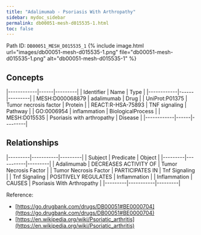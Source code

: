 ```yaml
---
title: "Adalimumab - Psoriasis With Arthropathy"
sidebar: mydoc_sidebar
permalink: db00051-mesh-d015535-1.html
toc: false 
---
```



Path ID: `DB00051_MESH_D015535_1`
{% include image.html url="images/db00051-mesh-d015535-1.png" file="db00051-mesh-d015535-1.png" alt="db00051-mesh-d015535-1" %}

## Concepts

|------------|------|---------|
| Identifier | Name | Type    |
|------------|------|---------|
| MESH:D000068879 | adalimumab | Drug |
| UniProt:P01375 | Tumor necrosis factor | Protein |
| REACT:R-HSA-75893 | TNF signaling | Pathway |
| GO:0006954 | inflammation | BiologicalProcess |
| MESH:D015535 | Psoriasis with arthropathy | Disease |
|------------|------|---------|

## Relationships

|---------|-----------|---------|
| Subject | Predicate | Object  |
|---------|-----------|---------|
| Adalimumab | DECREASES ACTIVITY OF | Tumor Necrosis Factor |
| Tumor Necrosis Factor | PARTICIPATES IN | Tnf Signaling |
| Tnf Signaling | POSITIVELY REGULATES | Inflammation |
| Inflammation | CAUSES | Psoriasis With Arthropathy |
|---------|-----------|---------|

Reference: 
  - [https://go.drugbank.com/drugs/DB00051#BE0000704](https://go.drugbank.com/drugs/DB00051#BE0000704)
  - [https://en.wikipedia.org/wiki/Psoriatic_arthritis](https://en.wikipedia.org/wiki/Psoriatic_arthritis)
